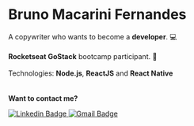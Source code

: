 <h1>Bruno Macarini Fernandes</h1>

A copywriter who wants to become a <b>developer</b>. 💻 </br>
</br>
<b>Rocketseat GoStack</b> bootcamp participant. 🚀 </br>
</br>
Technologies: <b>Node.js</b>, <b>ReactJS</b> and <b>React Native</b></br>
</br>
</br>
<b>Want to contact me?</b>
<div class="social-icons">
  <div>
    <a href="https://www.linkedin.com/in/brunomacarini/">
      <img src="https://camo.githubusercontent.com/0a994edb1fe71b363cef6a482189b23e1ae23a866c514a50a68f9482abdf52ca/68747470733a2f2f696d672e736869656c64732e696f2f62616467652f2d4c696e6b6564496e2d626c75653f7374796c653d666c61742d737175617265266c6f676f3d4c696e6b6564696e266c6f676f436f6c6f723d7768697465266c696e6b3d68747470733a2f2f7777772e6c696e6b6564696e2e636f6d2f696e2f6f6d6172696f736f75746f" alt="Linkedin Badge" data-canonical-src="https://img.shields.io/badge/-LinkedIn-blue?style=flat-square&amp;logo=Linkedin&amp;logoColor=white&amp;link=https://www.linkedin.com/in/brunomacarini/" style="max-width:100%;">
    </a>
    <a href="mailto:bmacarini@gmail.com">
      <img src="https://camo.githubusercontent.com/e37b9e6c0703b25856c335bcbcf79bd5240e42af3d876515cc56621117ac5cf9/68747470733a2f2f696d672e736869656c64732e696f2f62616467652f2d476d61696c2d7265643f7374796c653d666c61742d737175617265266c6f676f3d676d61696c266c6f676f436f6c6f723d776869746526636f6c6f723d443134383336266c696e6b3d6d61696c746f3a626d61636172696e6940676d61696c2e636f6d" alt="Gmail Badge" data-canonical-src="https://img.shields.io/badge/-bmacarini@gmail.com-red?style=flat-square&amp;logo=gmail&amp;logoColor=white&amp;color=D14836&amp;link=mailto:bmacarini@gmail.com" style="max-width:100%;">
    </a>
  </div>
</div>
